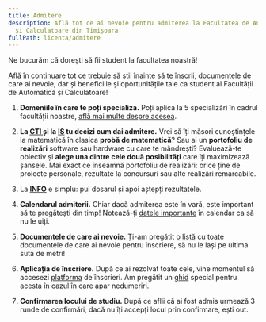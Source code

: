 ```yaml
---
title: Admitere
description: Află tot ce ai nevoie pentru admiterea la Facultatea de Automatică
  și Calculatoare din Timișoara!
fullPath: licenta/admitere
---
```

Ne bucurăm că dorești să fii student la facultatea noastră!

Află în continuare tot ce trebuie să știi înainte să te înscrii, documentele de care ai nevoie, dar și beneficiile și oportunitățile tale ca student al Facultății de Automatică și Calculatoare!

1. **Domeniile în care te poți specializa.** Poți aplica la 5 specializări în cadrul facultății noastre, [află mai multe despre acesea](/licenta/specializari).
2. **La [CTI ](/licenta/specializari/calculatoare-si-tehnologia-informatiei/)și la [IS](/licenta/specializari/ingineria-sistemelor/) tu decizi cum dai admitere.** Vrei să îți măsori cunoștințele la matematică în clasica **probă de matematică**? Sau ai un **portofoliu de realizări** software sau hardware cu care te mândrești? Evaluează-te obiectiv și **alege una dintre cele două posibilități** care îți maximizează șansele. Mai exact ce înseamnă portofoliu de realizări: orice ține de proiecte personale, rezultate la concursuri sau alte realizări remarcabile.

   <Attachment label="Probă de matematică" internal="licenta/modalitatile-de-admitere"></Attachment>

   <Attachment label="Portofoliu de realizări" internal="licenta/modalitatile-de-admitere"></Attachment>
3. La **[INFO](https://admitere-next.netlify.app/licenta/specializari/informatica/)** e simplu: pui dosarul și apoi aștepți rezultatele. 

   <Attachment label="Concurs de dosare" internal="licenta/modalitatile-de-admitere"></Attachment>
4. **Calendarul admiterii.** Chiar dacă admiterea este în vară, este important să te pregătești din timp! Notează-ți [datele importante](https://admitere-next.netlify.app/licenta/calendarul-admiterii/) în calendar ca să nu le uiți. 
5. **Documentele de care ai nevoie.** Ți-am pregătit [o listă](/licenta/documente-necesare/) cu toate documentele de care ai nevoie pentru înscriere, să nu le lași pe ultima sută de metri!
6. **Aplicația de înscriere.** După ce ai rezolvat toate cele, vine momentul să accesezi [platforma](https://admitere.upt.ro) de înscrieri. Am pregătit un [ghid](https://www.upt.ro/Informatii_admitere-licenta_1536_ro.html) special pentru acesta în cazul în care apar nedumeriri.
7. **Confirmarea locului de studiu.** După ce aflii că ai fost admis urmează 3 runde de confirmări, dacă nu îți accepți locul prin confirmare, ești out.